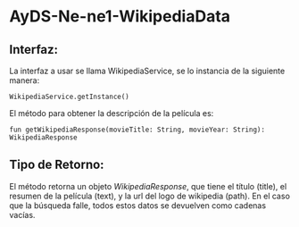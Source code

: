 # AyDS-Ne-ne1-WikipediaData

## Interfaz:
La interfaz a usar se llama WikipediaService, se lo instancia de la siguiente manera: 

    WikipediaService.getInstance()

El método para obtener la descripción de la película es: 

    fun getWikipediaResponse(movieTitle: String, movieYear: String): WikipediaResponse

## Tipo de Retorno:
El método retorna un objeto *WikipediaResponse*, que tiene el título (title), el resumen de la película (text), y la url del logo de wikipedia (path).
En el caso que la búsqueda falle, todos estos datos se devuelven como cadenas vacías. 
